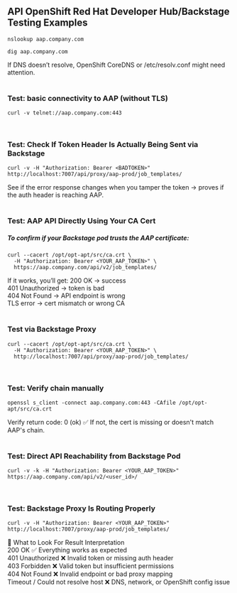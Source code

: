 ## API OpenShift Red Hat Developer Hub/Backstage Testing Examples

```
nslookup aap.company.com
```
```
dig aap.company.com
```

If DNS doesn’t resolve, OpenShift CoreDNS or /etc/resolv.conf might need attention.
<br>
<br>

### Test: basic connectivity to AAP (without TLS)
```
curl -v telnet://aap.company.com:443
```
<br>

### Test: Check If Token Header Is Actually Being Sent via Backstage
```
curl -v -H "Authorization: Bearer <BADTOKEN>" http://localhost:7007/api/proxy/aap-prod/job_templates/
```
See if the error response changes when you tamper the token → proves if the auth header is reaching AAP.
<br>
<br>


###  Test: AAP API Directly Using Your CA Cert
##### To confirm if your Backstage pod trusts the AAP certificate:
```
curl --cacert /opt/opt-apt/src/ca.crt \
  -H "Authorization: Bearer <YOUR_AAP_TOKEN>" \
  https://aap.company.com/api/v2/job_templates/
```
If it works, you’ll get:
200 OK → success<br>
401 Unauthorized → token is bad<br>
404 Not Found → API endpoint is wrong<br>
TLS error → cert mismatch or wrong CA
<br>
<br>

### Test via Backstage Proxy
```
curl --cacert /opt/opt-apt/src/ca.crt \
  -H "Authorization: Bearer <YOUR_AAP_TOKEN>" \
  http://localhost:7007/api/proxy/aap-prod/job_templates/

```
<br>

### Test: Verify chain manually
```
openssl s_client -connect aap.company.com:443 -CAfile /opt/opt-apt/src/ca.crt
```
Verify return code: 0 (ok) ✅
If not, the cert is missing or doesn't match AAP's chain.
<br>
<br>


### Test: Direct API Reachability from Backstage Pod

```
curl -v -k -H "Authorization: Bearer <YOUR_AAP_TOKEN>" https://aap.company.com/api/v2/<user_id>/
```
<br>

### Test: Backstage Proxy Is Routing Properly

```
curl -v -H "Authorization: Bearer <YOUR_AAP_TOKEN>" http://localhost:7007/proxy/aap-prod/job_templates/
```
🚦 What to Look For
Result	Interpretation<br>
200 OK	✅ Everything works as expected<br>
401 Unauthorized	❌ Invalid token or missing auth header<br>
403 Forbidden	❌ Valid token but insufficient permissions<br>
404 Not Found	❌ Invalid endpoint or bad proxy mapping<br>
Timeout / Could not resolve host	❌ DNS, network, or OpenShift config issue
<br>
